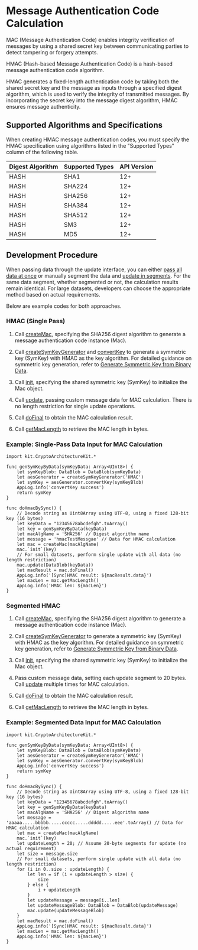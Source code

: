 # Message Authentication Code Calculation

MAC (Message Authentication Code) enables integrity verification of messages by using a shared secret key between communicating parties to detect tampering or forgery attempts.

HMAC (Hash-based Message Authentication Code) is a hash-based message authentication code algorithm.

HMAC generates a fixed-length authentication code by taking both the shared secret key and the message as inputs through a specified digest algorithm, which is used to verify the integrity of transmitted messages. By incorporating the secret key into the message digest algorithm, HMAC ensures message authenticity.

## Supported Algorithms and Specifications

When creating HMAC message authentication codes, you must specify the HMAC specification using algorithms listed in the "Supported Types" column of the following table.

| Digest Algorithm | Supported Types | API Version |
| ---------------- | --------------- | ----------- |
| HASH | SHA1 | 12+ |
| HASH | SHA224 | 12+ |
| HASH | SHA256 | 12+ |
| HASH | SHA384 | 12+ |
| HASH | SHA512 | 12+ |
| HASH | SM3 | 12+ |
| HASH | MD5 | 12+ |

## Development Procedure

When passing data through the update interface, you can either [pass all data at once](#hmac-single-pass) or manually segment the data and [update in segments](#segmented-hmac). For the same data segment, whether segmented or not, the calculation results remain identical. For large datasets, developers can choose the appropriate method based on actual requirements.

Below are example codes for both approaches.

### HMAC (Single Pass)

1. Call [createMac](../../../../API_Reference/source_en/CryptoArchitectureKit/cj-apis-crypto.md#func-createmacstring), specifying the SHA256 digest algorithm to generate a message authentication code instance (Mac).

2. Call [createSymKeyGenerator](../../../../API_Reference/source_en/CryptoArchitectureKit/cj-apis-crypto.md#func-createsymkeygeneratorstring) and [convertKey](../../../../API_Reference/source_en/CryptoArchitectureKit/cj-apis-crypto.md#func-convertkeydatablob) to generate a symmetric key (SymKey) with HMAC as the key algorithm.
   For detailed guidance on symmetric key generation, refer to [Generate Symmetric Key from Binary Data](./cj-crypto-convert-binary-data-to-sym-key.md).

3. Call [init](../../../../API_Reference/source_en/CryptoArchitectureKit/cj-apis-crypto.md#func-initsymkey), specifying the shared symmetric key (SymKey) to initialize the Mac object.

4. Call [update](../../../../API_Reference/source_en/CryptoArchitectureKit/cj-apis-crypto.md#func-updatedatablob-1), passing custom message data for MAC calculation. There is no length restriction for single update operations.

5. Call [doFinal](../../../../API_Reference/source_en/CryptoArchitectureKit/cj-apis-crypto.md#func-dofinal) to obtain the MAC calculation result.

6. Call [getMacLength](../../../../API_Reference/source_en/CryptoArchitectureKit/cj-apis-crypto.md#func-getmaclength) to retrieve the MAC length in bytes.

### Example: Single-Pass Data Input for MAC Calculation

<!-- compile -->

```cangjie
import kit.CryptoArchitectureKit.*

func genSymKeyByData(symKeyData: Array<UInt8>) {
    let symKeyBlob: DataBlob = DataBlob(symKeyData)
    let aesGenerator = createSymKeyGenerator('HMAC')
    let symKey = aesGenerator.convertKey(symKeyBlob)
    AppLog.info('convertKey success')
    return symKey
}

func doHmacBySync() {
    // Decode string as Uint8Array using UTF-8, using a fixed 128-bit key (16 bytes)
    let keyData = "12345678abcdefgh".toArray()
    let key = genSymKeyByData(keyData)
    let macAlgName = 'SHA256' // Digest algorithm name
    let message = 'hmacTestMessgae' // Data for HMAC calculation
    let mac = createMac(macAlgName)
    mac.`init`(key)
    // For small datasets, perform single update with all data (no length restriction)
    mac.update(DataBlob(keyData))
    let macResult = mac.doFinal()
    AppLog.info('[Sync]HMAC result: ${macResult.data}')
    let macLen = mac.getMacLength()
    AppLog.info('HMAC len: ${macLen}')
}
```

### Segmented HMAC

1. Call [createMac](../../../../API_Reference/source_en/CryptoArchitectureKit/cj-apis-crypto.md#func-createmacstring), specifying the SHA256 digest algorithm to generate a message authentication code instance (Mac).

2. Call [createSymKeyGenerator](../../../../API_Reference/source_en/CryptoArchitectureKit/cj-apis-crypto.md#func-createsymkeygeneratorstring) to generate a symmetric key (SymKey) with HMAC as the key algorithm.
   For detailed guidance on symmetric key generation, refer to [Generate Symmetric Key from Binary Data](./cj-crypto-convert-binary-data-to-sym-key.md).

3. Call [init](../../../../API_Reference/source_en/CryptoArchitectureKit/cj-apis-crypto.md#func-initsymkey), specifying the shared symmetric key (SymKey) to initialize the Mac object.

4. Pass custom message data, setting each update segment to 20 bytes. Call [update](../../../../API_Reference/source_en/CryptoArchitectureKit/cj-apis-crypto.md#func-updatedatablob-1) multiple times for MAC calculation.

5. Call [doFinal](../../../../API_Reference/source_en/CryptoArchitectureKit/cj-apis-crypto.md#func-dofinal) to obtain the MAC calculation result.

6. Call [getMacLength](../../../../API_Reference/source_en/CryptoArchitectureKit/cj-apis-crypto.md#func-getmaclength) to retrieve the MAC length in bytes.

### Example: Segmented Data Input for MAC Calculation

<!-- compile -->

```cangjie
import kit.CryptoArchitectureKit.*

func genSymKeyByData(symKeyData: Array<UInt8>) {
    let symKeyBlob: DataBlob = DataBlob(symKeyData)
    let aesGenerator = createSymKeyGenerator('HMAC')
    let symKey = aesGenerator.convertKey(symKeyBlob)
    AppLog.info('convertKey success')
    return symKey
}

func doHmacBySync() {
    // Decode string as Uint8Array using UTF-8, using a fixed 128-bit key (16 bytes)
    let keyData = "12345678abcdefgh".toArray()
    let key = genSymKeyByData(keyData)
    let macAlgName = 'SHA256' // Digest algorithm name
    let message = 'aaaaa.....bbbbb.....ccccc.....ddddd.....eee'.toArray() // Data for HMAC calculation
    let mac = createMac(macAlgName)
    mac.`init`(key)
    let updateLength = 20; // Assume 20-byte segments for update (no actual requirement)
    let size = message.size
    // For small datasets, perform single update with all data (no length restriction)
    for (i in 0..size : updateLength) {
        let len = if (i + updateLength > size) {
            size
        } else {
            i + updateLength
        }
        let updateMessage = message[i..len]
        let updateMessageBlob: DataBlob = DataBlob(updateMessage)
        mac.update(updateMessageBlob)
    }
    let macResult = mac.doFinal()
    AppLog.info('[Sync]HMAC result: ${macResult.data}')
    let macLen = mac.getMacLength()
    AppLog.info('HMAC len: ${macLen}')
}
```